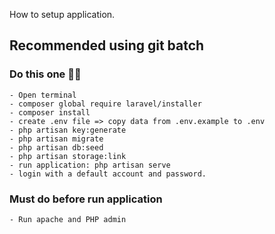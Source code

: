 How to setup application. 
## Recommended using git batch

### Do this one 👀👀 
    - Open terminal
    - composer global require laravel/installer
    - composer install
    - create .env file => copy data from .env.example to .env
    - php artisan key:generate
    - php artisan migrate
    - php artisan db:seed
    - php artisan storage:link
    - run application: php artisan serve
    - login with a default account and password. 
### Must do before run application
    - Run apache and PHP admin
